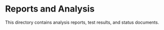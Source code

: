 # Reports and Analysis

This directory contains analysis reports, test results, and status documents.
